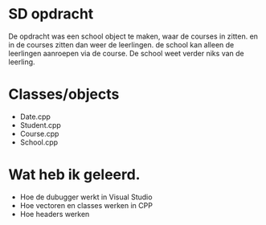 # SD opdracht

De opdracht was een school object te maken, waar de courses in zitten. en in de courses zitten dan weer de leerlingen.
de school kan alleen de leerlingen aanroepen via de course. De school weet verder niks van de leerling.

# Classes/objects
  - Date.cpp
  - Student.cpp
  - Course.cpp
  - School.cpp

# Wat heb ik geleerd.

  - Hoe de dubugger werkt in Visual Studio
  - Hoe vectoren en classes werken in CPP
  - Hoe headers werken
